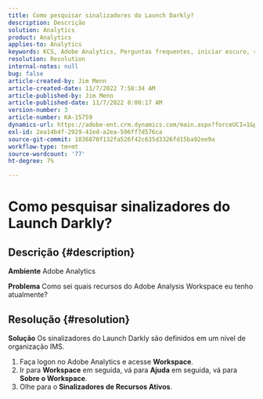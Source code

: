 ```yaml
---
title: Como pesquisar sinalizadores do Launch Darkly?
description: Descrição
solution: Analytics
product: Analytics
applies-to: Analytics
keywords: KCS, Adobe Analytics, Perguntas frequentes, iniciar escuro, sinalizadores
resolution: Resolution
internal-notes: null
bug: false
article-created-by: Jim Menn
article-created-date: 11/7/2022 7:58:34 AM
article-published-by: Jim Menn
article-published-date: 11/7/2022 8:00:17 AM
version-number: 3
article-number: KA-15759
dynamics-url: https://adobe-ent.crm.dynamics.com/main.aspx?forceUCI=1&pagetype=entityrecord&etn=knowledgearticle&id=0b8172f4-715e-ed11-9561-6045bd0065f9
exl-id: 2ea14b4f-2929-41ed-a2ea-596ff7d576ca
source-git-commit: 1836870f132fa526f42c635d3326fd15ba92ee9a
workflow-type: tm+mt
source-wordcount: '77'
ht-degree: 7%

---
```


# Como pesquisar sinalizadores do Launch Darkly?

## Descrição {#description}


<b>Ambiente</b>
Adobe Analytics

<b>Problema</b>
Como sei quais recursos do Adobe Analysis Workspace eu tenho atualmente?


## Resolução {#resolution}


<b>Solução</b>
Os sinalizadores do Launch Darkly são definidos em um nível de organização IMS.

1. Faça logon no Adobe Analytics e acesse <b>Workspace</b>.
2. Ir para <b>Workspace</b> em seguida, vá para <b>Ajuda</b> em seguida, vá para <b>Sobre o Workspace</b>.
3. Olhe para o<b> Sinalizadores de Recursos Ativos</b>.
